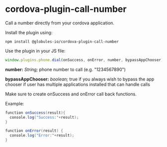 cordova-plugin-call-number
=======================

Call a number directly from your cordova application.

Install the plugin using:

``` 
npm install @globules-io/cordova-plugin-call-number
```

Use the plugin in your JS file:
``` javascript
window.plugins.phone.dial(onSuccess, onError, number, bypassAppChooser);
```

**number:** *String;* phone number to call (e.g. "1234567890")

**bypassAppChooser:** *boolean;* true if you always wish to bypass the app chooser if user has multiple applications installed that can handle calls

Make sure to create onSuccess and onError call back functions.

Example:
``` java
function onSuccess(result){
  console.log("Success:"+result);
}

function onError(result) {
  console.log("Error:"+result);
}
```
